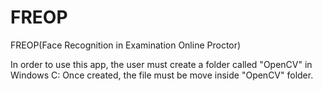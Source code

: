 # FREOP
FREOP(Face Recognition in Examination Online Proctor)

In order to use this app, the user must create a folder called  "OpenCV" in Windows C:
Once created, the file must be move inside "OpenCV" folder.
